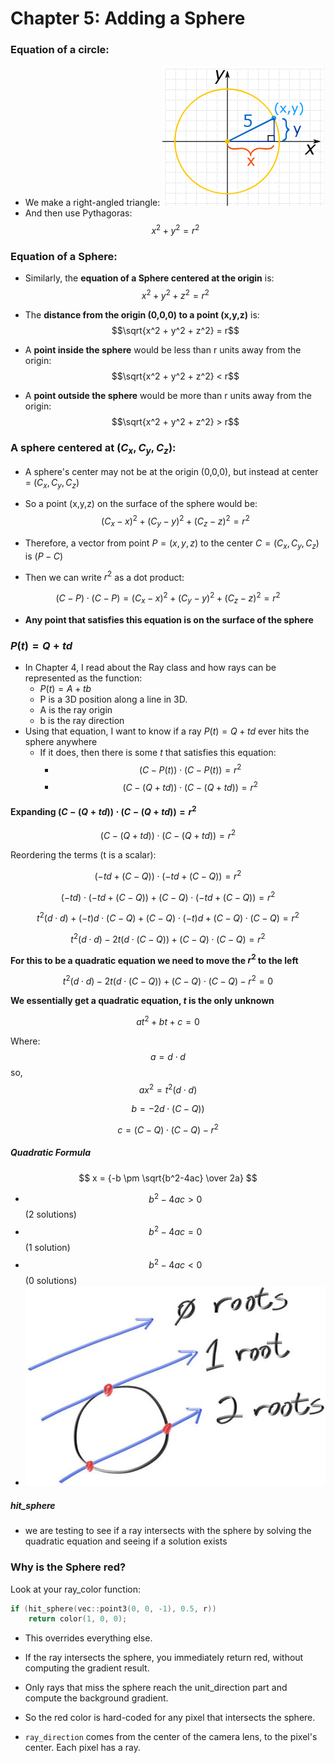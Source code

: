 ﻿# Chapter 5: Adding a Sphere

### Equation of a circle:
- We make a right-angled triangle:
![Img 638932094766070971](../img_638932094766070971.png)
- And then use Pythagoras:
$$x^2 + y^2 = r^2$$

### Equation of a Sphere:
- Similarly, the **equation of a Sphere centered at the origin** is:
$$x^2 + y^2 + z^2 = r^2$$

- The **distance from the origin (0,0,0) to a point (x,y,z)** is:
$$\sqrt{x^2 + y^2 + z^2} = r$$

- A **point inside the sphere** would be less than r units away from the origin:
$$\sqrt{x^2 + y^2 + z^2} < r$$

- A **point outside the sphere** would be more than r units away from the origin:
$$\sqrt{x^2 + y^2 + z^2} > r$$

### A sphere centered at $(C_x, C_y, C_z)$:
- A sphere's center may not be at the origin (0,0,0), but instead at center = $(C_x, C_y, C_z)$
- So a point (x,y,z) on the surface of the sphere would be:
$$(C_x-x)^2 + (C_y-y)^2 + (C_z-z)^2 = r^2$$

- Therefore, a vector from point $P=(x,y,z)$ to the center $C=(C_x, C_y, C_z)$ is $(P-C)$

- Then we can write $r^2$ as a dot product:

$$(C−P)⋅(C−P)=(C_x-x)^2 + (C_y-y)^2 + (C_z-z)^2 = r^2$$
    
   - **Any point that satisfies this equation is on the surface of the sphere**

### $P(t)=Q+td$
- In Chapter 4, I read about the Ray class and how rays can be represented as the function:
    - $P(t)=A+tb$
    - P is a 3D position along a line in 3D.
    - A is the ray origin
    - b is the ray direction
- Using that equation, I want to know if a ray $P(t)=Q+td$ ever hits the sphere anywhere
    - If it does, then there is some $t$ that satisfies this equation:
        - $$(C−P(t))⋅(C−P(t))=r^2$$
        - $$(C−(Q+td))⋅(C−(Q+td))=r^2$$

#### Expanding $(C−(Q+td))⋅(C−(Q+td))=r^2$
$$(C−(Q+td))⋅(C−(Q+td))=r^2$$

Reordering the terms (t is a scalar):

$$(-td+(C-Q))⋅(-td+(C-Q))=r^2$$

$$(-td)⋅(-td+(C-Q))+(C-Q)⋅(-td+(C-Q))=r^2$$

$$t^2(d⋅d) + (-t)d⋅(C-Q) + (C-Q)⋅(-t)d + (C-Q)⋅(C-Q) = r^2$$

$$t^2(d⋅d)-2t(d⋅(C-Q))+(C-Q)⋅(C-Q)=r^2$$

**For this to be a quadratic equation we need to move the $r^2$ to the left**

$$t^2(d⋅d)-2t(d⋅(C-Q))+(C-Q)⋅(C-Q)-r^2=0$$

**We essentially get a quadratic equation, $t$ is the only unknown**

$$at^2+bt+c=0$$

Where:
$$a=d⋅d$$ so, $$ax^2=t^2(d⋅d)$$

$$b=-2d⋅(C-Q))$$

$$c=(C-Q)⋅(C-Q)-r^2$$

##### Quadratic Formula
$$ x = {-b \pm \sqrt{b^2-4ac} \over 2a} $$

- $$b^2-4ac > 0$$ (2 solutions)
- $$b^2-4ac = 0$$ (1 solution)
- $$b^2-4ac < 0$$ (0 solutions)
- ![Ray-sphere intersection](../img_638938981854415637.png)

##### hit_sphere
- we are testing to see if a ray intersects with the sphere by solving the quadratic equation and seeing if a solution exists


### Why is the Sphere red?
Look at your ray_color function:
```cpp
if (hit_sphere(vec::point3(0, 0, -1), 0.5, r))
    return color(1, 0, 0);
```

- This overrides everything else.

- If the ray intersects the sphere, you immediately return red, without computing the gradient result.

- Only rays that miss the sphere reach the unit_direction part and compute the background gradient.

- So the red color is hard-coded for any pixel that intersects the sphere.
- `ray_direction` comes from the center of the camera lens, to the pixel's center. Each pixel has a ray.
